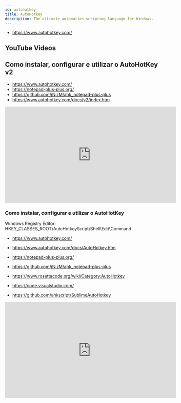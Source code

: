 ```yaml
---
id: autohotkey
title: AutoHotkey
description: The ultimate automation scripting language for Windows.
---
```


- https://www.autohotkey.com/

## YouTube Videos

## Como instalar, configurar e utilizar o AutoHotKey v2

- https://www.autohotkey.com/
- https://notepad-plus-plus.org/
- https://github.com/jNizM/ahk_notepad-plus-plus
- https://www.autohotkey.com/docs/v2/index.htm

<iframe width="560" height="315" src="https://www.youtube.com/embed/KyBrhMY4A8s?si=vwvuceL6wK9hy26m" title="YouTube video player" frameborder="0" allow="accelerometer; autoplay; clipboard-write; encrypted-media; gyroscope; picture-in-picture; web-share" referrerpolicy="strict-origin-when-cross-origin" allowfullscreen></iframe>

### Como instalar, configurar e utilizar o AutoHotKey

Windows Registry Editor: HKEY_CLASSES_ROOT\AutoHotkeyScript\Shell\Edit\Command

- https://www.autohotkey.com/
- https://www.autohotkey.com/docs/AutoHotkey.htm
- https://notepad-plus-plus.org/
- https://github.com/jNizM/ahk_notepad-plus-plus
- https://www.rosettacode.org/wiki/Category:AutoHotkey

- https://code.visualstudio.com/
- https://github.com/ahkscript/SublimeAutoHotkey

<iframe width="560" height="315" src="https://www.youtube.com/embed/P7hD-95ttzQ?si=PtXFP8OjhFsQAgEw" title="YouTube video player" frameborder="0" allow="accelerometer; autoplay; clipboard-write; encrypted-media; gyroscope; picture-in-picture; web-share" referrerpolicy="strict-origin-when-cross-origin" allowfullscreen></iframe>
